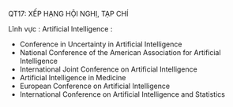 QT17: XẾP HẠNG HỘI NGHỊ, TẠP CHÍ

Lĩnh vực : Artificial Intelligence :
- Conference in Uncertainty in Artificial Intelligence
- National Conference of the American Association for Artificial Intelligence
- International Joint Conference on Artificial Intelligence
- Artificial Intelligence in Medicine
- European Conference on Artificial Intelligence
- International Conference on Artificial Intelligence and Statistics
